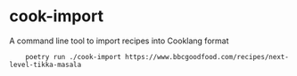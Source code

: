 # cook-import
A command line tool to import recipes into Cooklang format

```
    poetry run ./cook-import https://www.bbcgoodfood.com/recipes/next-level-tikka-masala
```
